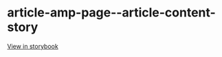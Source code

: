 # article-amp-page--article-content-story

[View in storybook](https://raw.githack.com/Independent-Digital-News-and-Media-Ltd/indy100-pwamp-sb/PR-520-sb/index.html?path=/story/article-amp-page--article-content-story)